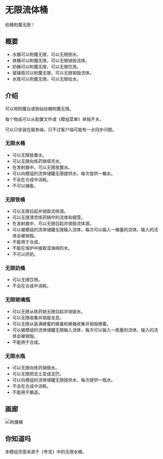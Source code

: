 # 无限流体桶
给桶附魔无限！
## 概要
- 水桶可以附魔无限，可以无限倒水。
- 铁桶可以附魔无限，可以无限销毁流体。
- 奶桶可以附魔无限，可以无限饮用。
- 玻璃瓶可以附魔无限，可以无限销毁流体。
- 水瓶可以附魔无限，可以无限给水。
## 介绍
可以用附魔台或铁砧给桶附魔无限。

每个物品可以从配置文件或《模组菜单》单独开关。

可以只安装在服务端，只不过客户端可能有一点同步问题。
### 无限水桶
- 可以无限放置水。
- 可以无限向炼药锅填充水。
- 在发射器中，可以无限放置水。
- 可以向模组的流体储罐无限提供水，每次提供一桶水。
- 不会在合成中消耗。
- 不可以捕鱼。
### 无限铁桶
- 可以无限舀起并销毁流体源。
- 可以无限清空炼药锅中的流体和细雪。
- 在发射器中，可以无限舀起并销毁流体源。
- 可以被模组的流体储罐无限输入流体，每次可以输入一桶量的流体。输入的流体会被销毁。
- 不能用于合成。
- 不能在熔炉中接取湿海绵的水。
- 不可以挤奶。
### 无限奶桶
- 可以无限饮用。
- 不会在合成中消耗。
### 无限玻璃瓶
- 可以无限从炼药锅无限舀起并销毁水。
- 可以无限收集并销毁龙息。
- 可以无限从装满蜂蜜的蜂巢和蜂箱收集并销毁蜂蜜。
- 可以被模组的流体储罐无限输入流体，每次可以输入一瓶量的流体。输入的流体会被销毁。
- 不能用于合成。
### 无限水瓶
- 可以无限向炼药锅倒水。
- 可以无限把泥土变成泥巴。
- 可以向模组的流体储罐无限提供水，每次提供一瓶水。
- 不会在合成中消耗。
- 不能用于酿造。
## 画廊
![附魔桶](run/screenshots/2024-02-16_13.30.17.png)
## 你知道吗
本模组灵感来源于《夸克》中的无限水桶。